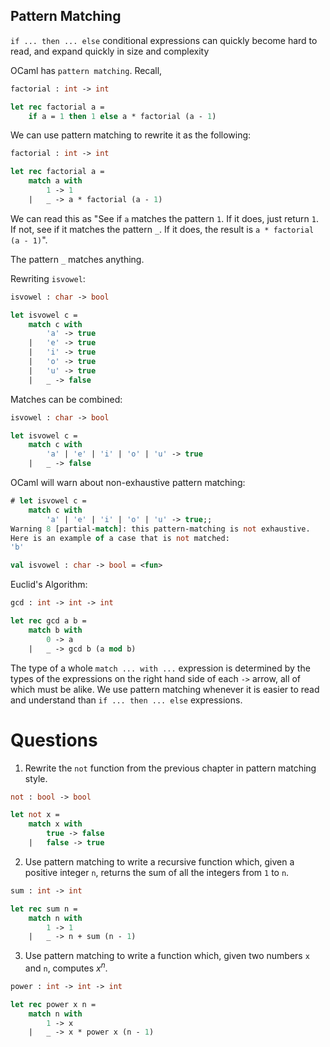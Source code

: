 ## Pattern Matching
`if ... then ... else` conditional expressions can quickly become hard to read, and expand quickly in size and complexity

OCaml has `pattern matching`. Recall, 
``` ocaml
factorial : int -> int

let rec factorial a =
	if a = 1 then 1 else a * factorial (a - 1)
```

We can use pattern matching to rewrite it as the following:
``` ocaml
factorial : int -> int

let rec factorial a = 
	match a with
		1 -> 1
	|   _ -> a * factorial (a - 1)
```

We can read this as "See if `a` matches the pattern `1`. If it does, just return `1`. If not, see if it matches the pattern `_`. If it does, the result is `a * factorial (a - 1)`".

The pattern `_` matches anything.

Rewriting `isvowel`:
``` ocaml
isvowel : char -> bool

let isvowel c =
	match c with
		'a' -> true
	|   'e' -> true
	|   'i' -> true
	|   'o' -> true
	|   'u' -> true
	|   _ -> false
```
Matches can be combined:
``` ocaml
isvowel : char -> bool

let isvowel c =
	match c with
		'a' | 'e' | 'i' | 'o' | 'u' -> true
	|   _ -> false
```

OCaml will warn about non-exhaustive pattern matching:

``` ocaml
# let isvowel c =
	match c with 
		'a' | 'e' | 'i' | 'o' | 'u' -> true;;
Warning 8 [partial-match]: this pattern-matching is not exhaustive.
Here is an example of a case that is not matched:
'b'

val isvowel : char -> bool = <fun>
```

Euclid's Algorithm:
``` ocaml
gcd : int -> int -> int

let rec gcd a b =
	match b with
		0 -> a
	|   _ -> gcd b (a mod b)
```

The type of a whole `match ... with ...` expression is determined by the types of the expressions on the right hand side of each `->` arrow, all of which must be alike. 
We use pattern matching whenever it is easier to read and understand than `if ... then ... else` expressions.


# Questions
1. Rewrite the `not` function from the previous chapter in pattern matching style.
``` ocaml
not : bool -> bool

let not x = 
	match x with
		true -> false
	|   false -> true
```
2. Use pattern matching to write a recursive function which, given a positive integer `n`, returns the sum of all the integers from `1` to `n`.
``` ocaml
sum : int -> int

let rec sum n =
	match n with
		1 -> 1
	|   _ -> n + sum (n - 1)
```
3. Use pattern matching to write a function which, given two numbers `x` and `n`, computes $x^n$. 
``` ocaml
power : int -> int -> int

let rec power x n = 
	match n with 
		1 -> x
	|   _ -> x * power x (n - 1)
```